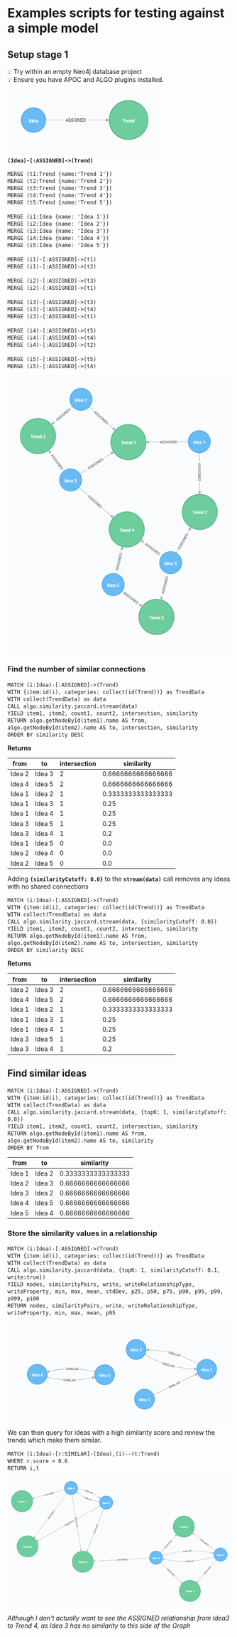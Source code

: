 # Examples scripts for testing against a simple model

## Setup stage 1

:bulb: Try within an empty Neo4j database project<br>
:bulb: Ensure you have APOC and ALGO plugins installed.


![](images/simpleModel.png)<br>
**`(Idea)-[:ASSIGNED]->(Trend)`**

~~~
MERGE (t1:Trend {name:'Trend 1'})
MERGE (t2:Trend {name:'Trend 2'})
MERGE (t3:Trend {name:'Trend 3'})
MERGE (t4:Trend {name:'Trend 4'})
MERGE (t5:Trend {name:'Trend 5'})

MERGE (i1:Idea {name: 'Idea 1'})
MERGE (i2:Idea {name: 'Idea 2'})
MERGE (i3:Idea {name: 'Idea 3'})
MERGE (i4:Idea {name: 'Idea 4'})
MERGE (i5:Idea {name: 'Idea 5'})

MERGE (i1)-[:ASSIGNED]->(t1)
MERGE (i1)-[:ASSIGNED]->(t2)

MERGE (i2)-[:ASSIGNED]->(t3)
MERGE (i2)-[:ASSIGNED]->(t1)

MERGE (i3)-[:ASSIGNED]->(t3)
MERGE (i3)-[:ASSIGNED]->(t4)
MERGE (i3)-[:ASSIGNED]->(t1)

MERGE (i4)-[:ASSIGNED]->(t5)
MERGE (i4)-[:ASSIGNED]->(t4)
MERGE (i4)-[:ASSIGNED]->(t2)

MERGE (i5)-[:ASSIGNED]->(t5)
MERGE (i5)-[:ASSIGNED]->(t4)
~~~

![](images/sampleModel.png)


### Find the number of similar connections

~~~
MATCH (i:Idea)-[:ASSIGNED]->(Trend)
WITH {item:id(i), categories: collect(id(Trend))} as TrendData
WITH collect(TrendData) as data
CALL algo.similarity.jaccard.stream(data)
YIELD item1, item2, count1, count2, intersection, similarity
RETURN algo.getNodeById(item1).name AS from, algo.getNodeById(item2).name AS to, intersection, similarity
ORDER BY similarity DESC
~~~

**Returns**

|from|to|intersection|similarity
|---|---|---|---
Idea 2|Idea 3|2|0.6666666666666666
Idea 4|Idea 5|2|0.6666666666666666
Idea 1|Idea 2|1|0.3333333333333333
Idea 1|Idea 3|1|0.25
Idea 1|Idea 4|1|0.25
Idea 3|Idea 5|1|0.25
Idea 3|Idea 4|1|0.2
Idea 1|Idea 5|0|0.0
Idea 2|Idea 4|0|0.0
Idea 2|Idea 5|0|0.0

Adding **`{similarityCutoff: 0.0}`** to the **`stream(data)`** call removes any ideas with no shared connections

~~~
MATCH (i:Idea)-[:ASSIGNED]->(Trend)
WITH {item:id(i), categories: collect(id(Trend))} as TrendData
WITH collect(TrendData) as data
CALL algo.similarity.jaccard.stream(data, {similarityCutoff: 0.0})
YIELD item1, item2, count1, count2, intersection, similarity
RETURN algo.getNodeById(item1).name AS from, algo.getNodeById(item2).name AS to, intersection, similarity
ORDER BY similarity DESC
~~~

**Returns**

|from|to|intersection|similarity
|---|---|---|---
Idea 2|Idea 3|2|0.6666666666666666
Idea 4|Idea 5|2|0.6666666666666666
Idea 1|Idea 2|1|0.3333333333333333
Idea 1|Idea 3|1|0.25
Idea 1|Idea 4|1|0.25
Idea 3|Idea 5|1|0.25
Idea 3|Idea 4|1|0.2


## Find similar ideas

~~~
MATCH (i:Idea)-[:ASSIGNED]->(Trend)
WITH {item:id(i), categories: collect(id(Trend))} as TrendData
WITH collect(TrendData) as data
CALL algo.similarity.jaccard.stream(data, {topK: 1, similarityCutoff: 0.0})
YIELD item1, item2, count1, count2, intersection, similarity
RETURN algo.getNodeById(item1).name AS from, algo.getNodeById(item2).name AS to, similarity
ORDER BY from
~~~

|from|to|similarity
|---|---|---|
Idea 1|Idea 2|0.3333333333333333
Idea 2|Idea 3|0.6666666666666666
Idea 3|Idea 2|0.6666666666666666
Idea 4|Idea 5|0.6666666666666666
Idea 5|Idea 4|0.6666666666666666

### Store the similarity values in a relationship 

~~~
MATCH (i:Idea)-[:ASSIGNED]->(Trend)
WITH {item:id(i), categories: collect(id(Trend))} as TrendData
WITH collect(TrendData) as data
CALL algo.similarity.jaccard(data, {topK: 1, similarityCutoff: 0.1, write:true})
YIELD nodes, similarityPairs, write, writeRelationshipType, writeProperty, min, max, mean, stdDev, p25, p50, p75, p90, p95, p99, p999, p100
RETURN nodes, similarityPairs, write, writeRelationshipType, writeProperty, min, max, mean, p95
~~~

![](images/similarityModel.png)

We can then query for ideas with a high similarity score and review the trends which make them similar.

~~~
MATCH (i:Idea)-[r:SIMILAR]-(Idea),(i)--(t:Trend)
WHERE r.score > 0.6 
RETURN i,t
~~~

![](images/similarityModelTrend.png)

_Although I don't actually want to see the ASSIGNED relationship from Idea3 to Trend 4, as Idea 3 has no similarity to this side of the Graph_